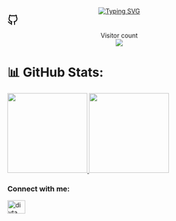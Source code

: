 <div align="center">
  <a href="https://git.io/typing-svg"><img src="https://readme-typing-svg.demolab.com?font=Fira+Code&pause=1000&width=435&lines=Hi+👋+I'm+I+Ketut+Divta+Suryawan" alt="Typing SVG" /></a>
</div>
<svg xmlns="http://www.w3.org/2000/svg" width="24" height="24" viewBox="0 0 24 24" fill="none" stroke="black" stroke-width="2" stroke-linecap="round" stroke-linejoin="round" class="feather feather-github"><path d="M9 19c-5 1.5-5-2.5-7-3m14 6v-3.87a3.37 3.37 0 0 0-.94-2.61c3.14-.35 6.44-1.54 6.44-7A5.44 5.44 0 0 0 20 4.77 5.07 5.07 0 0 0 19.91 1S18.73.65 16 2.48a13.38 13.38 0 0 0-7 0C6.27.65 5.09 1 5.09 1A5.07 5.07 0 0 0 5 4.77a5.44 5.44 0 0 0-1.5 3.78c0 5.42 3.3 6.61 6.44 7A3.37 3.37 0 0 0 9 18.13V22"></path></svg>
<p align="center"> 
  Visitor count<br>
  <img src="https://profile-counter.glitch.me/Divta-Suryawan/count.svg" />
</p>

# 📊 GitHub Stats:

<p align="left">
<a href="https://github.com/Divta-Suryawan">
  <img height="180em" src="https://github-readme-stats-eight-theta.vercel.app/api?username=Divta-Suryawan&show_icons=true&theme=radical&include_all_commits=true&count_private=true"/>
  <img height="180em" src="https://github-readme-stats-eight-theta.vercel.app/api/top-langs/?username=Divta-Suryawan&layout=compact&langs_count=8&theme=radical"/>
</a>
</p>

<h3 align="left">Connect with me:</h3>
<p align="left">
<a href="https://instagram.com/divta_" target="blank"><img align="center" src="https://raw.githubusercontent.com/rahuldkjain/github-profile-readme-generator/master/src/images/icons/Social/instagram.svg" alt="divta_" height="30" width="40" /></a>
</p>
